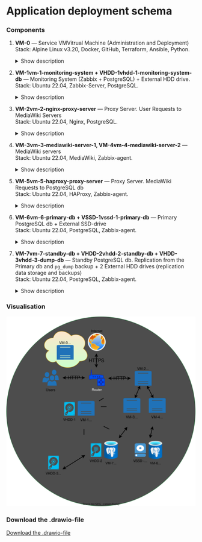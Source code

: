 <!-- ### App deployment schema -->
# Application deployment schema

### Components

1. **VM-0** — Service <span class="tooltip" onclick="showTooltip(event)">VM<span class="tooltip-text">Vitrual Machine</span></span> (Administration and Deployment)  
   Stack: Alpine Linux v3.20, Docker, GitHub, Terraform, Ansible, Python.  

    <details>
    <summary>Show description</summary>

    The administrator uses Docker containers and a GitHub repository for the automated deployment, management, and execution of Python scripts on a service VM.  
    
    The VM serves as an entry point for managing the entire system.
    </details>


2. **<span class="tooltip" onclick="showTooltip(event)">VM-1<span class="tooltip-text">vm-1-monitoring-system</span></span> + <span class="tooltip" onclick="showTooltip(event)">VHDD-1<span class="tooltip-text">vhdd-1-monitoring-system-db</span></span>** — Monitoring System (Zabbix + PostgreSQL) + External HDD drive.  
   Stack: Ubuntu 22.04, Zabbix-Server, PostgreSQL.  

    <details>
    <summary>Show description</summary>

    The monitoring system is responsible for overseeing the state of all infrastructure components.
    The Zabbix server collects and analyzes data from the servers, while PostgreSQL stores the monitoring information.
    Data is written to a mounted hard disk <span class="tooltip" onclick="showTooltip(event)">(VHDD-1)<span class="tooltip-text">vhdd-1-monitoring-system-db</span></span> to prevent data loss in case of a system failure.
    </details>


3. **<span class="tooltip" onclick="showTooltip(event)">VM-2<span class="tooltip-text">vm-2-nginx-proxy-server</span></span>** — Proxy Server. User Requests to MediaWiki Servers  
   Stack: Ubuntu 22.04, Nginx, PostgreSQL.  

    <details>
    <summary>Show description</summary>

    The Nginx proxy server distributes the load between the MediaWiki servers (<span class="tooltip" onclick="showTooltip(event)">VM-3<span class="tooltip-text">vm-3-mediawiki-server-1</span></span> and <span class="tooltip" onclick="showTooltip(event)">VM-4<span class="tooltip-text">vm-4-mediawiki-server-2</span></span>) to ensure the smooth operation of the service.
    </details>

4. **<span class="tooltip" onclick="showTooltip(event)">VM-3<span class="tooltip-text">vm-3-mediawiki-server-1</span></span>, <span class="tooltip" onclick="showTooltip(event)">VM-4<span class="tooltip-text">vm-4-mediawiki-server-2</span></span>** — MediaWiki servers  
   Stack: Ubuntu 22.04, MediaWiki, Zabbix-agent.  

    <details>
    <summary>Show description</summary>

    The MediaWiki servers handle user requests and read from and write data to the PostgreSQL database.
    </details>




5. **<span class="tooltip" onclick="showTooltip(event)">VM-5<span class="tooltip-text">vm-5-haproxy-proxy-server</span></span>** — Proxy Server. MediaWiki Requests to PostgreSQL db  
   Stack: Ubuntu 22.04, HAProxy, Zabbix-agent. 

    <details>
    <summary>Show description</summary>
    
    The HAProxy proxy server is responsible for distributing requests from the MediaWiki servers between the <span class="tooltip" onclick="showTooltip(event)">Primary PostgreSQL<span class="tooltip-text">vm-6-primary-db</span></span> and <span class="tooltip" onclick="showTooltip(event)">Standby PostgreSQL<span class="tooltip-text">vm-7-standby-db</span></span> databases.
    </details>

6. **<span class="tooltip" onclick="showTooltip(event)">VM-6<span class="tooltip-text">vm-6-primary-db</span></span> + <span class="tooltip" onclick="showTooltip(event)">VSSD-1<span class="tooltip-text">vssd-1-primary-db</span></span>** — Primary PostgreSQL db + External SSD-drive  
   Stack: Ubuntu 22.04, PostgreSQL, Zabbix-agent.  

    <details>
    <summary>Show description</summary>
    
    The <span class="tooltip" onclick="showTooltip(event)">Primary PostgreSQL db<span class="tooltip-text">vm-6-primary-db</span></span> handles read/write requests coming through HAProxy. The data is stored on a dedicated <span class="tooltip" onclick="showTooltip(event)">VSSD-1<span class="tooltip-text">vssd-1-primary-db</span></span> to enhance the speed of data processing.
    </details>


7. **<span class="tooltip" onclick="showTooltip(event)">VM-7<span class="tooltip-text">vm-7-standby-db</span></span> + <span class="tooltip" onclick="showTooltip(event)">VHDD-2<span class="tooltip-text">vhdd-2-standby-db</span></span> + <span class="tooltip" onclick="showTooltip(event)">VHDD-3<span class="tooltip-text">vhdd-3-dump-db</span></span>** — Standby PostgreSQL db. Replication from the Primary db and ``pg_dump`` backup + 2 External HDD drives (replication data storage and backups)  
   Stack: Ubuntu 22.04, PostgreSQL, Zabbix-agent.

    <details>
    <summary>Show description</summary>
    
    The <span class="tooltip" onclick="showTooltip(event)">Standby PostgreSQL db<span class="tooltip-text">vm-7-standby-db</span></span> performs asynchronous data replication from the <span class="tooltip" onclick="showTooltip(event)">Primary PostgreSQL db<span class="tooltip-text">vm-6-primary-db</span></span> to <span class="tooltip" onclick="showTooltip(event)">VHDD-2<span class="tooltip-text">vhdd-2-standby-db</span></span>.  
    This allows for a quick failover in case the <span class="tooltip" onclick="showTooltip(event)">Primary PostgreSQL db<span class="tooltip-text">vm-6-primary-db</span></span> fails.

    The ``pg_dump`` utility is used for backups on <span class="tooltip" onclick="showTooltip(event)">VHDD-3<span class="tooltip-text">vhdd-3-dump-db</span></span>.  
    This enables restoring the database to a specific point in time, which can be useful if the database has been compromised by malware that has already replicated to both databases.
    </details>

### Visualisation

<img src="/assets/images/2. app_deploy_schema_v4.svg" alt="Application deployment schema"/>

### Download the .drawio-file

<a href="/assets/files/2. app_deploy_schema_v4.drawio" download="app_deploy_schema.drawio">Download the .drawio-file</a>